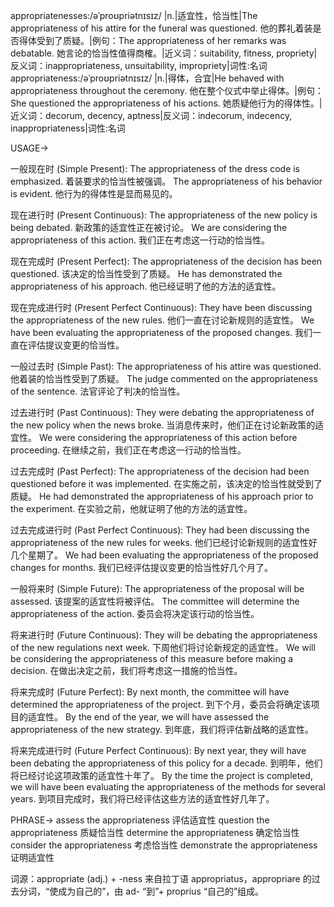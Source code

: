 appropriatenesses:/əˈproʊpriətnɪsɪz/
|n.|适宜性，恰当性|The appropriateness of his attire for the funeral was questioned. 他的葬礼着装是否得体受到了质疑。|例句：The appropriateness of her remarks was debatable. 她言论的恰当性值得商榷。|近义词：suitability, fitness, propriety|反义词：inappropriateness, unsuitability, impropriety|词性:名词
appropriateness:/əˈproʊpriətnɪsɪz/
|n.|得体，合宜|He behaved with appropriateness throughout the ceremony.  他在整个仪式中举止得体。|例句：She questioned the appropriateness of his actions. 她质疑他行为的得体性。|近义词：decorum, decency, aptness|反义词：indecorum, indecency, inappropriateness|词性:名词


USAGE->

一般现在时 (Simple Present):
The appropriateness of the dress code is emphasized. 着装要求的恰当性被强调。
The appropriateness of his behavior is evident. 他行为的得体性是显而易见的。

现在进行时 (Present Continuous):
The appropriateness of the new policy is being debated. 新政策的适宜性正在被讨论。
We are considering the appropriateness of this action. 我们正在考虑这一行动的恰当性。

现在完成时 (Present Perfect):
The appropriateness of the decision has been questioned. 该决定的恰当性受到了质疑。
He has demonstrated the appropriateness of his approach. 他已经证明了他的方法的适宜性。

现在完成进行时 (Present Perfect Continuous):
They have been discussing the appropriateness of the new rules. 他们一直在讨论新规则的适宜性。
We have been evaluating the appropriateness of the proposed changes. 我们一直在评估提议变更的恰当性。

一般过去时 (Simple Past):
The appropriateness of his attire was questioned. 他着装的恰当性受到了质疑。
The judge commented on the appropriateness of the sentence. 法官评论了判决的恰当性。

过去进行时 (Past Continuous):
They were debating the appropriateness of the new policy when the news broke. 当消息传来时，他们正在讨论新政策的适宜性。
We were considering the appropriateness of this action before proceeding. 在继续之前，我们正在考虑这一行动的恰当性。

过去完成时 (Past Perfect):
The appropriateness of the decision had been questioned before it was implemented. 在实施之前，该决定的恰当性就受到了质疑。
He had demonstrated the appropriateness of his approach prior to the experiment. 在实验之前，他就证明了他的方法的适宜性。

过去完成进行时 (Past Perfect Continuous):
They had been discussing the appropriateness of the new rules for weeks. 他们已经讨论新规则的适宜性好几个星期了。
We had been evaluating the appropriateness of the proposed changes for months. 我们已经评估提议变更的恰当性好几个月了。

一般将来时 (Simple Future):
The appropriateness of the proposal will be assessed.  该提案的适宜性将被评估。
The committee will determine the appropriateness of the action. 委员会将决定该行动的恰当性。

将来进行时 (Future Continuous):
They will be debating the appropriateness of the new regulations next week. 下周他们将讨论新规定的适宜性。
We will be considering the appropriateness of this measure before making a decision. 在做出决定之前，我们将考虑这一措施的恰当性。

将来完成时 (Future Perfect):
By next month, the committee will have determined the appropriateness of the project. 到下个月，委员会将确定该项目的适宜性。
By the end of the year, we will have assessed the appropriateness of the new strategy. 到年底，我们将评估新战略的适宜性。

将来完成进行时 (Future Perfect Continuous):
By next year, they will have been debating the appropriateness of this policy for a decade. 到明年，他们将已经讨论这项政策的适宜性十年了。
By the time the project is completed, we will have been evaluating the appropriateness of the methods for several years. 到项目完成时，我们将已经评估这些方法的适宜性好几年了。


PHRASE->
assess the appropriateness 评估适宜性
question the appropriateness 质疑恰当性
determine the appropriateness 确定恰当性
consider the appropriateness 考虑恰当性
demonstrate the appropriateness 证明适宜性


词源：appropriate (adj.) + -ness
来自拉丁语 appropriatus，appropriare 的过去分词，“使成为自己的”，由 ad- “到”+ proprius “自己的”组成。
